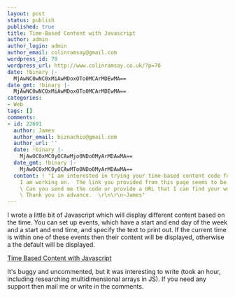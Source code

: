 ```yaml
---
layout: post
status: publish
published: true
title: Time-Based Content with Javascript
author: admin
author_login: admin
author_email: colinramsay@gmail.com
wordpress_id: 70
wordpress_url: http://www.colinramsay.co.uk/?p=70
date: !binary |-
  MjAwNC0wNC0xMiAwMDoxOTo0MCArMDEwMA==
date_gmt: !binary |-
  MjAwNC0wNC0xMiAwMDoxOTo0MCArMDEwMA==
categories:
- Web
tags: []
comments:
- id: 22691
  author: James
  author_email: biznachio@gmail.com
  author_url: ''
  date: !binary |-
    MjAwOC0xMC0yOCAwMjo0NDo0MyArMDAwMA==
  date_gmt: !binary |-
    MjAwOC0xMC0yOCAwMTo0NDo0MyArMDAwMA==
  content: ! "I am interested in trying your time-based content code for a project
    I am working on.  The link you provided from this page seems to be broken though.
    \ Can you send me the code or provide a URL that I can find your work at please.
    \ Thank you in advance.  \r\n\r\n~James"
---
```

<p>I wrote a little bit of Javascript which will display different content based on the time. You can set up events, which have a start and end day of the week and a start and end time, and specify the text to print out. If the current time is within one of these events then their content will be displayed, otherwise a the default will be displayed. </p>
<p><a href="http://happyandlost.co.uk/colin/events.html">Time Based Content with Javascript</a></p>
<p>It's buggy and uncommented, but it was interesting to write (took an hour, including researching multidimensional arrays in JS). If you need any support then mail me or write in the comments.</p>
